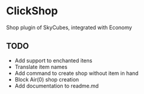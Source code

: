 # ClickShop
Shop plugin of SkyCubes, integrated with Economy


## TODO
- Add support to enchanted itens
- Translate item names
- Add command to create shop without item in hand
- Block Air(0) shop creation
- Add documentation to readme.md
